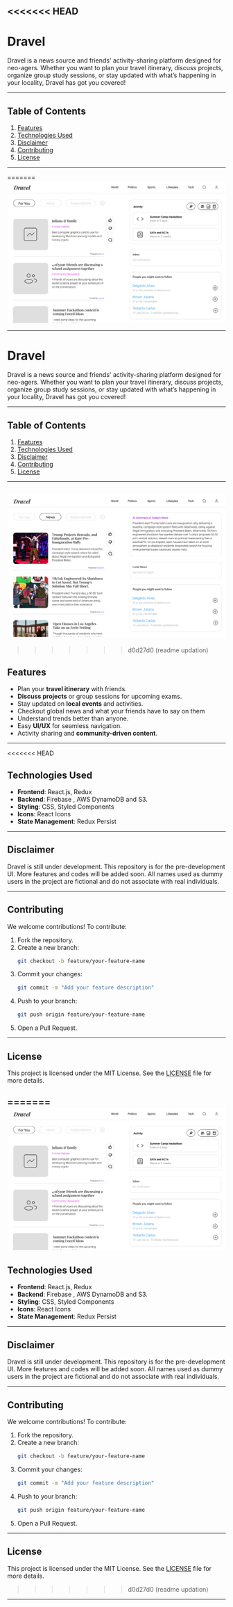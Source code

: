 <<<<<<< HEAD
---

# **Dravel**  
Dravel is a news source and friends' activity-sharing platform designed for neo-agers. Whether you want to plan your travel itinerary, discuss projects, organize group study sessions, or stay updated with what’s happening in your locality, Dravel has got you covered!

---

## **Table of Contents**
1. [Features](#features)  
2. [Technologies Used](#technologies-used)  
3. [Disclaimer](#disclaimer)  
4. [Contributing](#contributing)  
5. [License](#license)  

---

=======
![Image Alt Text](./public/demo/Untitled%20(1)_page-0002.jpg)

---

# **Dravel**  
Dravel is a news source and friends' activity-sharing platform designed for neo-agers. Whether you want to plan your travel itinerary, discuss projects, organize group study sessions, or stay updated with what’s happening in your locality, Dravel has got you covered!

---

## **Table of Contents**
1. [Features](#features)  
2. [Technologies Used](#technologies-used)  
3. [Disclaimer](#disclaimer)  
4. [Contributing](#contributing)  
5. [License](#license)  

---
![Image Alt Text](./public/demo/Untitled%20(1)_page-0001.jpg)
---
>>>>>>> d0d27d0 (readme updation)
## **Features**
- Plan your **travel itinerary** with friends.
- **Discuss projects** or group sessions for upcoming exams.
- Stay updated on **local events** and activities.
- Checkout global news and what your friends have to say on them
- Understand trends better than anyone.
- Easy **UI/UX** for seamless navigation.
- Activity sharing and **community-driven content**.

---
<<<<<<< HEAD

## **Technologies Used**
- **Frontend**: React.js, Redux  
- **Backend**: Firebase , AWS DynamoDB and S3.
- **Styling**: CSS, Styled Components  
- **Icons**: React Icons  
- **State Management**: Redux Persist  

---

## **Disclaimer**
Dravel is still under development. This repository is for the pre-development UI. More features and codes will be added soon. All names used as dummy users in the project are fictional and do not associate with real individuals.

---

## **Contributing**
We welcome contributions! To contribute:
1. Fork the repository.
2. Create a new branch:
   ```bash
   git checkout -b feature/your-feature-name
   ```
3. Commit your changes:
   ```bash
   git commit -m "Add your feature description"
   ```
4. Push to your branch:
   ```bash
   git push origin feature/your-feature-name
   ```
5. Open a Pull Request.

---

## **License**
This project is licensed under the MIT License. See the [LICENSE](LICENSE) file for more details.

=======
![Image Alt Text](./public/demo/Untitled%20(1)_page-0002.jpg)
---
## **Technologies Used**
- **Frontend**: React.js, Redux  
- **Backend**: Firebase , AWS DynamoDB and S3.
- **Styling**: CSS, Styled Components  
- **Icons**: React Icons  
- **State Management**: Redux Persist  

---

## **Disclaimer**
Dravel is still under development. This repository is for the pre-development UI. More features and codes will be added soon. All names used as dummy users in the project are fictional and do not associate with real individuals.

---

## **Contributing**
We welcome contributions! To contribute:
1. Fork the repository.
2. Create a new branch:
   ```bash
   git checkout -b feature/your-feature-name
   ```
3. Commit your changes:
   ```bash
   git commit -m "Add your feature description"
   ```
4. Push to your branch:
   ```bash
   git push origin feature/your-feature-name
   ```
5. Open a Pull Request.

---

## **License**
This project is licensed under the MIT License. See the [LICENSE](LICENSE) file for more details.

>>>>>>> d0d27d0 (readme updation)
---
